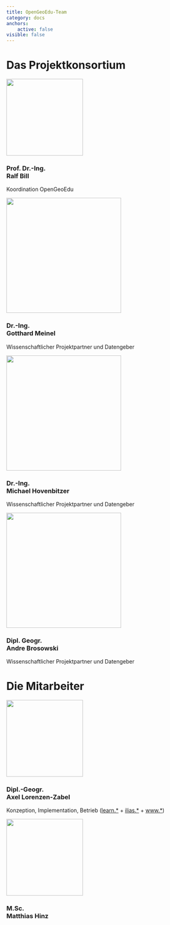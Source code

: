 ```yaml
---
title: OpenGeoEdu-Team
category: docs
anchors:
    active: false
visible: false
---
```


# Das Projektkonsortium
<div class="row d-flex justify-content-center">
    <div class="col-6 col-lg-4">
        <img src="/images/staff/Ralf_Bill_1335a.jpg" class="center-block img-fluid my-3 rounded-circle" width="200"
            height="200">
        <h3 class="mb-0 text-center">
            Prof. Dr.-Ing.<br>
            <b>Ralf Bill</b>
        </h3>
        <p class="text-muted text-center">Koordination OpenGeoEdu</p>
    </div>
</div>
<div class="row">
    <div class="col-6 col-lg-4">
        <img src="https://www.opengeoedu.de/images/videos/i_mein_web.PNG" class="center-block img-fluid my-3 rounded-circle" width="300">
        <h3 class="mb-0 text-center">
            Dr.-Ing. <br>
            <b>Gotthard Meinel</b>
        </h3>
        <p class="text-muted text-center">Wissenschaftlicher Projektpartner und Datengeber</p>
    </div>
    <div class="col-6 col-lg-4">
        <img src="https://www.opengeoedu.de/images/videos/i_hov_web.PNG" class="center-block img-fluid my-3 rounded-circle" width="300">
        <h3 class="mb-0 text-center">
            Dr.-Ing. <br>
            <b>Michael Hovenbitzer</b>
        </h3>
        <p class="text-muted text-center">Wissenschaftlicher Projektpartner und Datengeber</p>
    </div>
    <div class="col-6 col-lg-4">
        <img src="https://www.opengeoedu.de/images/videos/i_bro_web.PNG" class="center-block img-fluid my-3 rounded-circle" width="300">
        <h3 class="mb-0 text-center">
            Dipl. Geogr.<br>
            <b>Andre Brosowski</b>
        </h3>
        <p class="text-muted text-center">Wissenschaftlicher Projektpartner und Datengeber</p>
    </div>
</div>

# Die Mitarbeiter
<div class="row">
    <div class="col-6 col-lg-4">
        <img src="/images/staff/Lorenzen-Zabel_1370a.jpg" class="center-block img-fluid my-3 rounded-circle" width="200"
            height="200">
        <h3 class="mb-0 text-center">
            Dipl.-Geogr.<br>
            <b>Axel Lorenzen-Zabel</b>
        </h3>
        <p class="text-muted text-center">Konzeption, Implementation, Betrieb (<a href="learn.opengeoedu.de">learn.*</a>
            + <a href="ilias.opengeoedu.de">ilias.*</a> + <a href="www.opengeoedu.de">www.*</a>)</p>
    </div>
        <div class="col-6 col-lg-4">
        <img src="/images/staff/hinz.jpeg" class="center-block img-fluid my-3 rounded-circle" width="200"
            height="200">
        <h3 class="mb-0 text-center">
            M.Sc.<br>
            <b>Matthias Hinz</b>
        </h3>
        <p class="text-muted text-center"></p>
    </div>
</div>
